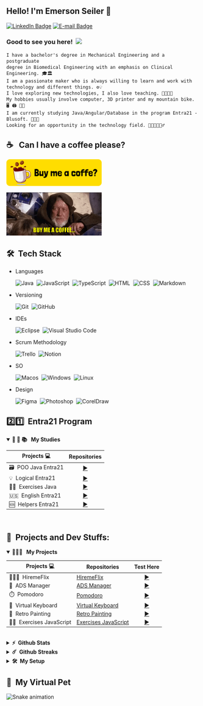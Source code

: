 ## Hello! I'm Emerson Seiler 👋

[![LinkedIn Badge](https://img.shields.io/badge/-Linkedin-0E76A8?style=flat-square&logo=Linkedin&logoColor=white)](https://www.linkedin.com/in/seileremerson/)
[![E-mail Badge](https://img.shields.io/badge/-Gmail-BB001B?style=flat-square&logo=Gmail&logoColor=white)](https://mail.google.com/mail/u/0/?fs=1&to=seiler.emerson@gmail.com&su=HELLO+-+Emerson!&body=Ol%C3%A1+Emerson%20Seiler,+Tudo+bem?&tf=cm)

### Good to see you here! &nbsp;![](https://komarev.com/ghpvc/?username=seiler-emerson)

    I have a bachelor's degree in Mechanical Engineering and a postgraduate
    degree in Biomedical Engineering with an emphasis on Clinical Engineering. 🎓🏛
    I am a passionate maker who is always willing to learn and work with
    technology and different things. ⚙️💡
    I love exploring new technologies, I also love teaching. 🚀👨🏻‍💻
    My hobbies usually involve computer, 3D printer and my mountain bike. 🖥️ 🖨️ 🚴🏼
    I am currently studying Java/Angular/Database in the program Entra21 - Blusoft. 👨🏻‍🎓
    Looking for an opportunity in the technology field. 👨🏻‍💼🙋🏻‍♂️

## ☕ &nbsp; Can I have a coffee please?

<!-- <a href="https://www.paypal.com/donate/?hosted_button_id=TTDDVB4XUZ4CC" target="_blank"><img src="./img/button/coffe_button.png" alt="Buy Me A Coffee" height="70px" width="250px" ></a> -->
<a href="https://www.buymeacoffee.com/seileremerson" target="_blank"><img src="./img/button/coffe_button.png" alt="Buy Me A Coffee" height="70px" width="250px" ></a>

<a href="https://www.buymeacoffee.com/seileremerson" target="_blank"><img src="./img/gif/jedi_coffe.gif" alt="Buy Me A Coffee" width="250px"></a>

<!-- <img src="./img/gif/boy_machine.gif" width="250" /> -->



## 🛠 &nbsp;Tech Stack

- Languages

    ![Java](https://img.shields.io/badge/-Java-red?style=flat&logo=java&logoColor=FFFFFF)&nbsp;
    ![JavaScript](https://img.shields.io/badge/-JavaScript-F7DF1E?style=flat&logo=javascript&logoColor=000000)&nbsp;
    ![TypeScript](https://img.shields.io/badge/-TypeScript-3178C6?style=flat&logo=TypeScript&logoColor=FFFFFF)&nbsp;
    ![HTML](https://img.shields.io/badge/-HTML-E44D26?style=flat&logo=HTML5&logoColor=FFFFFF)&nbsp;
    ![CSS](https://img.shields.io/badge/-CSS-1B73BA?style=flat&logo=CSS3&logoColor=FFFFFF)&nbsp;
    ![Markdown](https://img.shields.io/badge/-Markdown-FFFFFF?style=flat&logo=markdown&logoColor=000000)&nbsp;

- Versioning

  ![Git](https://img.shields.io/badge/-Git-F14F32?style=flat&logo=git&logoColor=FFFFFF)&nbsp;
  ![GitHub](https://img.shields.io/badge/-GitHub-FFFFFF?style=flat&logo=github&logoColor=000000)&nbsp;

- IDEs

  ![Eclipse](https://img.shields.io/badge/-Eclipse-2D2056?style=flat&logo=eclipse&logoColor=FFFFFF)&nbsp;
  ![Visual Studio Code](https://img.shields.io/badge/-Visual%20Studio%20Code-26B1F2?style=flat&logo=visual-studio-code&logoColor=FFFFFF)&nbsp;

- Scrum Methodology

  ![Trello](https://img.shields.io/badge/-Trello-0079BF?style=flat&logo=trello&logoColor=FFFFFF)&nbsp;
  ![Notion](https://img.shields.io/badge/-Notion-FFFFFF?style=flat&logo=notion&logoColor=000000)&nbsp;

- SO

  ![Macos](https://img.shields.io/badge/-MacOS-FFFFFF?style=flat&logo=apple&logoColor=000000)&nbsp;
  ![Windows](https://img.shields.io/badge/-Windows-007AD4?style=flat&logo=windows&logoColor=FFFFFF)&nbsp;
  ![Linux](https://img.shields.io/badge/-Linux-FFFFFF?style=flat&logo=linux&logoColor=000000)&nbsp;

- Design

  ![Figma](https://img.shields.io/badge/-Figma-F34E1E?style=flat&logo=figma&logoColor=FFFFFF)&nbsp;
  ![Photoshop](https://img.shields.io/badge/-Photoshop-001834?style=flat&logo=data:image/png;base64,iVBORw0KGgoAAAANSUhEUgAAAA8AAAAOCAYAAADwikbvAAAACXBIWXMAAAsTAAALEwEAmpwYAAAAAXNSR0IArs4c6QAAAARnQU1BAACxjwv8YQUAAAC8SURBVHgBpZPhDcIgEIVP4n8ZATfoCHUCHaFOYFdwAlfQCawT4Aa6Ad1ANsBH8mIqIYr4ki+lB1feXUFCCAZY4EKZbmAjURicw+96AD2LI6nTap4EBuCBBg0wH5KNJHZa9qAtKKlTmS92wGKyx/MCxmgRLMF+ujCX7Gl/oP0T4xas31ZmbGta79lVx3eTlJG1He06cODOnrs232wbsEhiV9Z8B7vpxD//eaukXqOirapkYReP7GzJmX5djCdVoi8ZNPULBAAAAABJRU5ErkJggg==)&nbsp;
  ![CorelDraw](https://img.shields.io/badge/-CorelDraw-B2D934?style=flat&logo=data:image/png;base64,iVBORw0KGgoAAAANSUhEUgAAAAsAAAAPCAYAAAAyPTUwAAAACXBIWXMAAAsTAAALEwEAmpwYAAAAAXNSR0IArs4c6QAAAARnQU1BAACxjwv8YQUAAADPSURBVHgBjZLBDcIwEARPCX/cAX7yI1RASkgJdEAp0AF0AFRA6MA8+TkVkA5gLfbIOUKIlUa24/XexUkpuWrgwRbcwRxE3Sw4OrChuQINONJ4YcBHa/DgPG0+yQzsSFMwLSlwrEzIErRgoW14GqJpScy8p8cVJtFzjMYceSBqcuDCllf1fH5TsyYE9n8dJa+4d1BzC840a1vBtBBtcj9KSep4uGOYTEzJE5jKcBtp7VN5NZSSq6PZ86WCqfRVTvK7/qla3p96/4/ZyfD3ZXoBvzEwpRIZkDkAAAAASUVORK5CYII=)&nbsp;


## 2️⃣1️⃣&nbsp; Entra21 Program

<details open>
  <summary><b>📐 🧮 📚 &nbsp; My Studies</b></summary>

  | Projects 💻 | Repositories |
  |------|---------|
  |🗃️&nbsp; POO Java Entra21|[<div align="center">▶️</div>](https://github.com/seiler-emerson/Entra21_POO_Java_2022)
  |💡&nbsp; Logical Entra21|[<div align="center">▶️</div>](https://github.com/seiler-emerson/Entra21_Logica_Java_2022)
  |✍🏻&nbsp; Exercises Java|[<div align="center">▶️</div>](https://github.com/seiler-emerson/Exercicios_Java)|[▶️](https://github.com/seiler-emerson/Exercicios_Java)
  |🇺🇸&nbsp; English Entra21|[<div align="center">▶️</div>](https://github.com/seiler-emerson/Entra21_English_Java_2022)
  |🆘&nbsp; Helpers Entra21|[<div align="center">▶️</div>](https://github.com/seiler-emerson/helpers_entra21_2022)


  <br />
</details>


## 🚀&nbsp; Projects and Dev Stuffs:

<details open>
  <summary><b>👨🏻‍🚀 &nbsp; My Projects</b></summary>

  | Projects 💻 | Repositories | Test Here |
  |------|---------|---------|
  |👨🏻‍💼&nbsp; HiremeFlix|[HiremeFlix](https://github.com/seiler-emerson/hiremeflix)|[<div align="center">▶️</div>](https://seiler-emerson.github.io/hiremeflix/)
  |🎥&nbsp; ADS Manager|[ADS Manager](https://github.com/seiler-emerson/proway_capgemini_2021)|[<div align="center">▶️</div>](https://seiler-emerson.github.io/proway_capgemini_2021/)
  |⏱️&nbsp; Pomodoro|[Pomodoro](https://github.com/seiler-emerson/pomodoro)|[<div align="center">▶️</div>](https://seiler-emerson.github.io/pomodoro/)
  |🎹&nbsp; Virtual Keyboard|[Virtual Keyboard](https://github.com/seiler-emerson/keyboard_piano)|[<div align="center">▶️</div>](https://seiler-emerson.github.io/keyboard_piano/)
  |🎨&nbsp; Retro Painting|[Retro Painting](https://github.com/seiler-emerson/retro_painting)|[<div align="center">▶️</div>](https://seiler-emerson.github.io/retro_painting/)
  |✍🏻&nbsp; Exercises JavaScript|[Exercises JavaScript](https://github.com/seiler-emerson/exercicios_JavaScript_CursoEmVideo)|[<div align="center">▶️</div>](https://github.com/seiler-emerson/exercicios_JavaScript_CursoEmVideo)

  <br />
</details>

<details>	
  <summary><b>⚡&nbsp; Github Stats</b></summary>
  <!-- MEUS STATUS  -->
  <br />
  <a href="https://github.com/seiler-emerson">
  <img height="180em" src="https://github-readme-stats.vercel.app/api?username=seiler-emerson&show_icons=true&theme=dark&include_all_commits=true&count_private=true"/>
  <img height="180em" src="https://github-readme-stats.vercel.app/api/top-langs/?username=seiler-emerson&layout=compact&langs_count=7&theme=dark"/>
  </a>
</details>

<details>	
  <summary><b>☄️&nbsp; Github Streaks</b></summary>
  <!-- MINHA ROTINA -->
  <br />
  <img height="180em" src="https://github-readme-streak-stats.herokuapp.com/?user=seiler-emerson&hide_border=true&theme=dark" />
</details>
 
<details>	
  <br />
  <summary><b>🛠️&nbsp; My Setup</b></summary>
  
    - OS: MacOS Monterey (👀 Hackintosh)/ Windows10 / POP OS 22.04
    - Desktop: i5 10400 / 48gb
    - Code Editor: Eclipse / VS Code

</details>


## 🐍&nbsp; My Virtual Pet
  
![Snake animation](https://github.com/seiler-emerson/seiler-emerson/blob/output/github-contribution-grid-snake.svg)
